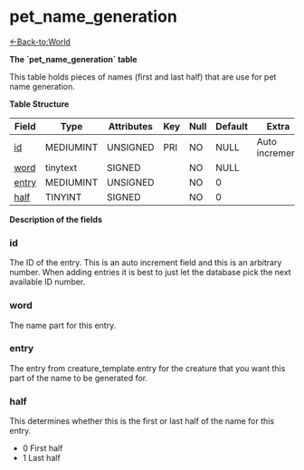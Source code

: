 # pet\_name\_generation

[<-Back-to:World](database-world)

**The \`pet\_name\_generation\` table**

This table holds pieces of names (first and last half) that are use for pet name generation.

**Table Structure**

| Field      | Type      | Attributes | Key | Null | Default | Extra          | Comment |
| ---------- | --------- | ---------- | --- | ---- | ------- | -------------- | ------- |
| [id][1]    | MEDIUMINT | UNSIGNED   | PRI | NO   | NULL    | Auto increment |         |
| [word][2]  | tinytext  | SIGNED     |     | NO   | NULL    |                |         |
| [entry][3] | MEDIUMINT | UNSIGNED   |     | NO   | 0       |                |         |
| [half][4]  | TINYINT   | SIGNED     |     | NO   | 0       |                |         |

[1]: #id
[2]: #word
[3]: #entry
[4]: #half

**Description of the fields**

### id

The ID of the entry. This is an auto increment field and this is an arbitrary number. When adding entries it is best to just let the database pick the next available ID number.

### word

The name part for this entry.

### entry

The entry from creature\_template.entry for the creature that you want this part of the name to be generated for.

### half

This determines whether this is the first or last half of the name for this entry.

-   0 First half
-   1 Last half
